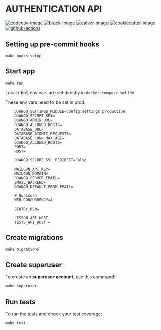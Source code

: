 # AUTHENTICATION API

[![codecov-image]][codecov]
[![black-image]][black]
[![calver-image]][calver]
[![cookiecutter-image]][cookiecutter]
[![github-actions]][github-status]


## Setting up pre-commit hooks

    make hooks_setup

## Start app

    make run

Local (dev) env vars are set directly in `docker-compose.yml` file.

These env vars need to be set in prod:
```
    DJANGO_SETTINGS_MODULE=config.settings.production
    DJANGO_SECRET_KEY=
    DJANGO_ADMIN_URL=
    DJANGO_ALLOWED_HOSTS=
    DATABASE_URL=
    DATABASE_ATOMIC_REQUESTS=
    DATABASE_CONN_MAX_AGE=
    DJANGO_ALLOWED_HOSTS=
    PORT=
    HOST=

    DJANGO_SECURE_SSL_REDIRECT=False

    MAILGUN_API_KEY=
    MAILGUN_DOMAIN=
    DJANGO_SERVER_EMAIL=
    EMAIL_BACKEND=
    DJANGO_DEFAULT_FROM_EMAIL=

    # Gunicorn
    WEB_CONCURRENCY=4

    SENTRY_DSN=

    LESSON_API_HOST
    TESTS_API_HOST =
```

## Create migrations

    make migrations

## Create superuser

To create an **superuser account**, use this command:

    make superuser

## Run tests

To run the tests and check your test coverage:

    make test 


[github-actions]: https://github.com/monterail/monterail-elearning/workflows/CD%20authentication-api/badge.svg
[github-status]: https://github.com/monterail/monterail-elearning/actions

[codecov-image]: https://codecov.io/gh/monterail/monterail-elearning/branch/master/graph/badge.svg?token=3MKHOIRYBY
[codecov]: https://codecov.io/gh/monterail/monterail-elearning

[black-image]: https://img.shields.io/badge/code%20style-black-000000.svg
[black]: https://github.com/psf/black


[calver-image]: https://img.shields.io/badge/Versioning%20strategy-CalVer-5FBB1C.svg
[calver]: https://calver.org

[cookiecutter-image]: https://img.shields.io/badge/built%20with-Cookiecutter%20Django-ff69b4.svg
[cookiecutter]: https://github.com/monterail/auth
